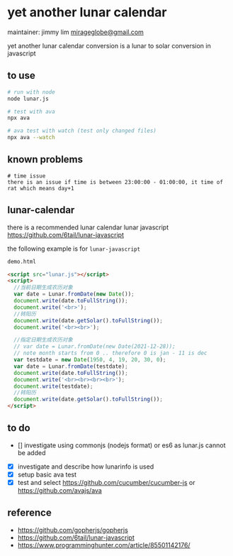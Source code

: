 # yet another lunar calendar

maintainer: jimmy lim <mirageglobe@gmail.com>

yet another lunar calendar conversion is a lunar to solar conversion in javascript

## to use

```bash
# run with node
node lunar.js

# test with ava
npx ava

# ava test with watch (test only changed files)
npx ava --watch
```

## known problems

```text
# time issue
there is an issue if time is between 23:00:00 - 01:00:00, it time of rat which means day+1
```

## lunar-calendar

there is a recommended lunar calendar lunar javascript <https://github.com/6tail/lunar-javascript>

the following example is for `lunar-javascript`

```html
demo.html

<script src="lunar.js"></script>
<script>
  //当前日期生成农历对象
  var date = Lunar.fromDate(new Date());
  document.write(date.toFullString());
  document.write('<br>');
  //转阳历
  document.write(date.getSolar().toFullString());
  document.write('<br><br>');

  //指定日期生成农历对象
  // var date = Lunar.fromDate(new Date(2021-12-28));
  // note month starts from 0 .. therefore 0 is jan - 11 is dec
  var testdate = new Date(1950, 4, 19, 20, 30, 0);
  var date = Lunar.fromDate(testdate);
  document.write(date.toFullString());
  document.write('<br><br><br><br>');
  document.write(testdate);
  //转阳历
  document.write(date.getSolar().toFullString());
</script>
```

## to do

- [] investigate using commonjs (nodejs format) or es6 as lunar.js cannot be
  added 
- [x] investigate and describe how lunarinfo is used
- [x] setup basic ava test
- [x] test and select <https://github.com/cucumber/cucumber-js> or <https://github.com/avajs/ava>

## reference

- <https://github.com/gopherjs/gopherjs>
- <https://github.com/6tail/lunar-javascript>
- <https://www.programminghunter.com/article/85501142176/>
